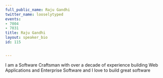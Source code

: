---
full_public_name: Raju Gandhi
twitter_name: looselytyped
events:
- 7004
- 7031
title: Raju Gandhi
layout: speaker_bio
id: 115

---
I am a Software Craftsman with over a decade of experience building Web Applications and Enterprise Software and I love to build great software
